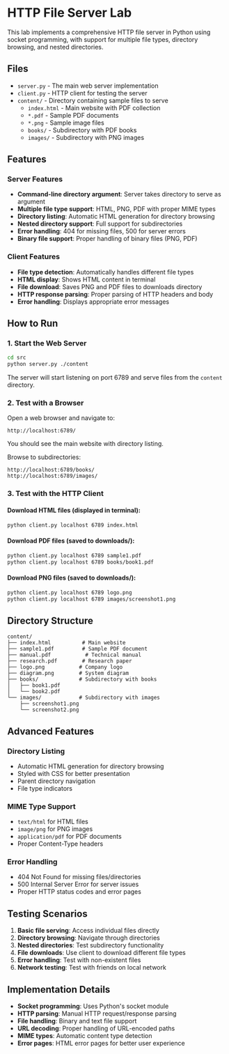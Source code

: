 # HTTP File Server Lab

This lab implements a comprehensive HTTP file server in Python using socket programming, with support for multiple file types, directory browsing, and nested directories.

## Files

- `server.py` - The main web server implementation
- `client.py` - HTTP client for testing the server
- `content/` - Directory containing sample files to serve
  - `index.html` - Main website with PDF collection
  - `*.pdf` - Sample PDF documents
  - `*.png` - Sample image files
  - `books/` - Subdirectory with PDF books
  - `images/` - Subdirectory with PNG images

## Features

### Server Features
- **Command-line directory argument**: Server takes directory to serve as argument
- **Multiple file type support**: HTML, PNG, PDF with proper MIME types
- **Directory listing**: Automatic HTML generation for directory browsing
- **Nested directory support**: Full support for subdirectories
- **Error handling**: 404 for missing files, 500 for server errors
- **Binary file support**: Proper handling of binary files (PNG, PDF)

### Client Features
- **File type detection**: Automatically handles different file types
- **HTML display**: Shows HTML content in terminal
- **File download**: Saves PNG and PDF files to downloads directory
- **HTTP response parsing**: Proper parsing of HTTP headers and body
- **Error handling**: Displays appropriate error messages

## How to Run

### 1. Start the Web Server

```bash
cd src
python server.py ./content
```

The server will start listening on port 6789 and serve files from the `content` directory.

### 2. Test with a Browser

Open a web browser and navigate to:
```
http://localhost:6789/
```

You should see the main website with directory listing.

Browse to subdirectories:
```
http://localhost:6789/books/
http://localhost:6789/images/
```

### 3. Test with the HTTP Client

#### Download HTML files (displayed in terminal):
```bash
python client.py localhost 6789 index.html
```

#### Download PDF files (saved to downloads/):
```bash
python client.py localhost 6789 sample1.pdf
python client.py localhost 6789 books/book1.pdf
```

#### Download PNG files (saved to downloads/):
```bash
python client.py localhost 6789 logo.png
python client.py localhost 6789 images/screenshot1.png
```

## Directory Structure

```
content/
├── index.html          # Main website
├── sample1.pdf         # Sample PDF document
├── manual.pdf           # Technical manual
├── research.pdf        # Research paper
├── logo.png           # Company logo
├── diagram.png        # System diagram
├── books/             # Subdirectory with books
│   ├── book1.pdf
│   └── book2.pdf
└── images/            # Subdirectory with images
    ├── screenshot1.png
    └── screenshot2.png
```

## Advanced Features

### Directory Listing
- Automatic HTML generation for directory browsing
- Styled with CSS for better presentation
- Parent directory navigation
- File type indicators

### MIME Type Support
- `text/html` for HTML files
- `image/png` for PNG images
- `application/pdf` for PDF documents
- Proper Content-Type headers

### Error Handling
- 404 Not Found for missing files/directories
- 500 Internal Server Error for server issues
- Proper HTTP status codes and error pages

## Testing Scenarios

1. **Basic file serving**: Access individual files directly
2. **Directory browsing**: Navigate through directories
3. **Nested directories**: Test subdirectory functionality
4. **File downloads**: Use client to download different file types
5. **Error handling**: Test with non-existent files
6. **Network testing**: Test with friends on local network

## Implementation Details

- **Socket programming**: Uses Python's socket module
- **HTTP parsing**: Manual HTTP request/response parsing
- **File handling**: Binary and text file support
- **URL decoding**: Proper handling of URL-encoded paths
- **MIME types**: Automatic content type detection
- **Error pages**: HTML error pages for better user experience

